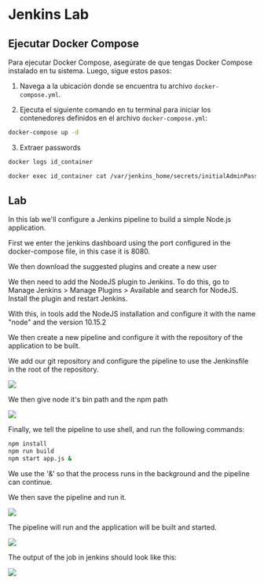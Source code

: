 # Jenkins Lab

## Ejecutar Docker Compose

Para ejecutar Docker Compose, asegúrate de que tengas Docker Compose instalado en tu sistema. Luego, sigue estos pasos:

1. Navega a la ubicación donde se encuentra tu archivo `docker-compose.yml`.

2. Ejecuta el siguiente comando en tu terminal para iniciar los contenedores definidos en el archivo `docker-compose.yml`:

```bash
docker-compose up -d
```

3. Extraer passwords

```bash
docker logs id_container
```

```bash
docker exec id_container cat /var/jenkins_home/secrets/initialAdminPassword
```


## Lab 

In this lab we'll configure a Jenkins pipeline to build a simple Node.js application.

First we enter the jenkins dashboard using the port configured in the docker-compose file, in this case it is 8080.

We then download the suggested plugins and create a new user

We then need to add the NodeJS plugin to Jenkins. To do this, go to Manage Jenkins > Manage Plugins > Available and search for NodeJS. Install the plugin and restart Jenkins.

With this, in tools add the NodeJS installation and configure it with the name "node" and the version 10.15.2

We then create a new pipeline and configure it with the repository of the application to be built.

We add our git repository and configure the pipeline to use the Jenkinsfile in the root of the repository.

![](../images/Screenshot%202025-03-12%20at%208.41.23 PM.png)

We then give node it's bin path and the npm path

![](../images/Screenshot%202025-03-12%20at%208.42.36 PM.png)

Finally, we tell the pipeline to use shell, and run the following commands:

```bash
npm install
npm run build
npm start app.js &
```

We use the '&' so that the process runs in the background and the pipeline can continue.

We then save the pipeline and run it.

![](../images/Screenshot%202025-03-15%20at%206.23.02 PM.png)

The pipeline will run and the application will be built and started.

![](../images/Screenshot%202025-03-15%20at%207.47.46 PM.png)


The output of the job in jenkins should look like this:

![](../images/Screenshot%202025-03-12%20at%208.41.23 PM.png)
